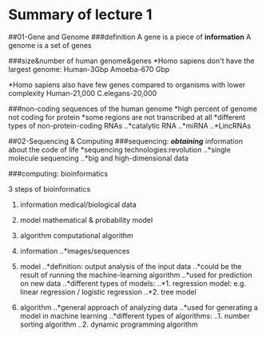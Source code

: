 # Summary of lecture 1
##01-Gene and Genome
###definition
A gene is a piece of __information__ 
A genome is a set of genes

###size&number of human genome&genes
*Homo sapiens don't have the largest genome:
Human-3Gbp
Amoeba-670 Gbp

*Homo sapiens also have few genes compared to organisms with lower complexity
Human-21,000
C.elegans-20,000

###non-coding sequences of the human genome
*high percent of genome not coding for protein
*some regions are not transcribed at all
*different types of non-protein-coding RNAs
..*catalytic RNA
..*miRNA
..*LincRNAs

##02-Sequencing & Computing
###sequencing: __*obtaining*__ information about the code of life
*sequencing technologies:revolution
..*single molecule sequencing
..*big and high-dimensional data

###computing: bioinformatics

3 steps of bioinformatics
1. information
medical/biological data
2. model
mathematical & probability model
3. algorithm
computational algorithm


1. information
..*images/sequences
2. model
..*definition: output analysis of the input data
..*could be the result of running the machine-learning algorithm
..*used for prediction on new data
..*different types of models:
..*1. regression model: e.g. linear regression / logistic regression
..*2. tree model
3. algorithm
..*general approach of analyzing data
..*used for generating a model in machine learning
..*different types of algorithms:
..1. number sorting algorithm
..2. dynamic programming algorithm